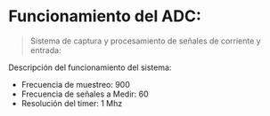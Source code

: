 # Funcionamiento del ADC:

> Sistema de captura y procesamiento de señales de corriente y entrada:

Descripción del funcionamiento del sistema:

* Frecuencia de muestreo: 900
* Frecuencia de señales a Medir: 60
* Resolución del timer: 1 Mhz